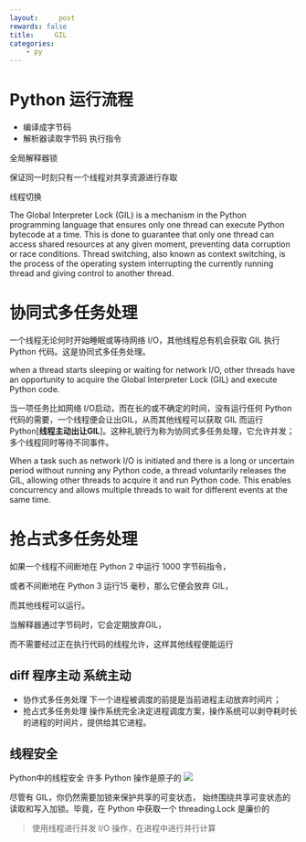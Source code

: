 ```yaml
---
layout:     post
rewards: false
title:     GIL
categories:
    - py
---
```


# Python 运行流程

 - 编译成字节码
 - 解析器读取字节码 执行指令


全局解释器锁

保证同一时刻只有一个线程对共享资源进行存取

线程切换

The Global Interpreter Lock (GIL) is a mechanism in the Python programming language that ensures only one thread can execute Python bytecode at a time. This is done to guarantee that only one thread can access shared resources at any given moment, preventing data corruption or race conditions. Thread switching, also known as context switching, is the process of the operating system interrupting the currently running thread and giving control to another thread.


# 协同式多任务处理
一个线程无论何时开始睡眠或等待网络 I/O，其他线程总有机会获取 GIL 执行 Python 代码。这是协同式多任务处理。

when a thread starts sleeping or waiting for network I/O, other threads have an opportunity to acquire the Global Interpreter Lock (GIL) and execute Python code.

当一项任务比如网络 I/O启动，而在长的或不确定的时间，没有运行任何 Python 代码的需要，一个线程便会让出GIL，从而其他线程可以获取 GIL 而运行 Python[**线程主动出让GIL**]。这种礼貌行为称为协同式多任务处理，它允许并发；多个线程同时等待不同事件。

When a task such as network I/O is initiated and there is a long or uncertain period without running any Python code, a thread voluntarily releases the GIL, allowing other threads to acquire it and run Python code. This enables concurrency and allows multiple threads to wait for different events at the same time.

# 抢占式多任务处理
如果一个线程不间断地在 Python 2 中运行 1000 字节码指令，

或者不间断地在 Python 3 运行15 毫秒，那么它便会放弃 GIL，

而其他线程可以运行。

当解释器通过字节码时，它会定期放弃GIL，

而不需要经过正在执行代码的线程允许，这样其他线程便能运行

## diff 程序主动  系统主动
- 协作式多任务处理
  下一个进程被调度的前提是当前进程主动放弃时间片；
- 抢占式多任务处理
  操作系统完全决定进程调度方案，操作系统可以剥夺耗时长的进程的时间片，提供给其它进程。


## 线程安全
Python中的线程安全 许多 Python 操作是原子的
![](https://cdn.jsdelivr.net/gh/631068264/img/006tNbRwgy1fud4l8qfd0j314e14kacf.jpg)

尽管有 GIL，你仍然需要加锁来保护共享的可变状态， 始终围绕共享可变状态的读取和写入加锁。毕竟，在 Python 中获取一个 threading.Lock 是廉价的

>使用线程进行并发 I/O 操作，在进程中进行并行计算